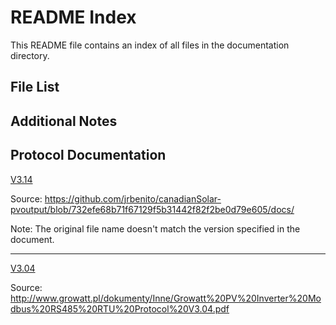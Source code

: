 # README Index

This README file contains an index of all files in the documentation directory.

## File List


## Additional Notes


Protocol Documentation
---
[V3.14](Growatt%20PV%20Inverter%20Modbus%20RS485%20RTU%20Protocol%20V3.14.pdf)

Source: https://github.com/jrbenito/canadianSolar-pvoutput/blob/732efe68b71f67129f5b31442f82f2be0d79e605/docs/

Note: The original file name doesn't match the version specified in the document.

----
[V3.04](Growatt%20PV%20Inverter%20Modbus%20RS485%20RTU%20Protocol%20V3.04.pdf)

Source: http://www.growatt.pl/dokumenty/Inne/Growatt%20PV%20Inverter%20Modbus%20RS485%20RTU%20Protocol%20V3.04.pdf

